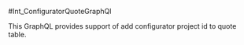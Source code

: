 #Int_ConfiguratorQuoteGraphQl

This GraphQL provides support of add configurator project id to quote table.